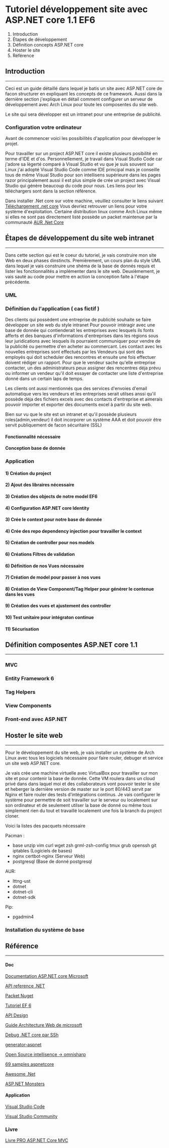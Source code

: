 ﻿# Tutoriel développement site avec ASP.NET core 1.1 EF6

1. Introduction
2. Étapes de développement
3. Définition concepts ASP.NET core
3. Hoster le site
4. Référence

## Introduction
---

Ceci est un guide détaillé dans lequel je batis un site avec ASP.NET core
de facon structurer en expliquant les concepts de ce framework. Aussi dans
la dernière section j'explique en détail comment configurer un serveur de
développement avec Arch Linux pour toute les composentes du site web.

Le site qui sera développer est un intranet pour une entreprise de publicité.

### Configuration votre ordinateur

Avant de commencer voici les possibilités d'application pour développer le projet.

Pour travailler sur un project ASP.NET core il existe plusieurs posibilité en terme
d'IDE et d'os. Personnellement, je travail dans Visual Studio Code car j'adore sa lègerté
comparé à Visual Studio et vu que je suis souvent sur Linux j'ai adopté Visual Studio Code
comme IDE principal mais je conseille tous de même Visual Studio pour son intellisens supérieure
dans les pages razor principalement aussi il est plus simple de crée un project avec Visual Studio
qui génère beaucoup du code pour nous. Les liens pour les téléchargers sont dans la section référence.

Dans installer .Net core sur votre machine, veuillez consulter le liens suivant [Téléchargement .net core](https://www.microsoft.com/net/download/core)
Vous devriez retrouver un liens pour votre système d'exploitation. Certaine distribution linux comme Arch Linux même si elles ne sont pas directement
listé possède un packet maintenue par la communauté [AUR .Net Core](https://aur.archlinux.org/packages/dotnet/) 

## Étapes de développement du site web intranet
---

Dans cette section qui est le coeur du tutoriel, je vais construire mon site Web en deux phases dinstincts.
Premièrement, un cours plan du style UML dans lequel je vais construire une shéma de la base de donnés requis
et lister les fonctionnalités a implémenter dans le site web. Deuxièmement, je vais sauté au code pour mettre en
action la conception faite à l'étape précédente.

### UML

### Définition du l'application ( cas fictif )

Des clients qui possèdent une entreprise de publicité souhaite se faire développer un site web du style intranet
Pour pouvoir intéragir avec une base de donnée qui contienderait les entreprises avec lesquels ils fonts afferts
et des banques d'informations d'entreprises dans les régions sous leur juridications avec lesquels ils pourraient
communiquer pour vendre de la publicité ou permettre d'en acheter au commercant. Les contact avec les nouvelles
entreprises sont effectués par les Vendeurs qui sont des employés qui doit scheduler des rencontres et ensuite une
fois effectuer doivent rédiger un rapport. Pour que le vendeur sache qu'elle entreprise contacter, un des
administrateurs peux assigner des rencentres déja prévu ou informer un vendeur qu'il doit essayer de contacter
une liste d'entreprise donné dans un certain laps de temps.

Les clients ont aussi mentionnés que des services d'envoies d'email automatique vers les vendeurs et les entreprises
serait utilses anssi qu'il possède dèja des fichiers excels avec des contacts d'entreprise et aimerais pouvoir importer
et exporter des documents excel à partir du site web.

Bien sur vu que le site est un intranet et qu'il possède plusieurs roles(admin,vendeur) il doit incorporer un système
AAA et doit pouvoir être servit publiquement de facon sécuritaire (SSL)


#### Fonctionnalité nécessaire

#### Conception base de donnée


### Application

#### 1) Création du project

#### 2) Ajout des libraires nécessaire

#### 3) Création des objects de notre model EF6

#### 4) Configuration ASP.NET core Identity

#### 3) Crée le context pour notre base de donnée

#### 4) Crée des repo dependency injection pour travailler le context

#### 5) Création de controller pour nos models

#### 6) Créations Filtres de validation

#### 6) Définition de nos Vues nécessaire

#### 7) Création de model pour passer à nos vues

#### 8) Création de View Component/Tag Helper pour générer le contenue dans les vues

#### 9) Création des vues et ajustement des controller

#### 10) Test unitaire pour intégraton continue

#### 11) Sécurisation




## Définition composentes ASP.NET core 1.1
---

### MVC

### Entity Framework 6

### Tag Helpers

### View Components

### Front-end avec ASP.NET




## Hoster le site web
---

Pour le développement du site web, je vais installer un système de Arch Linux avec tous les logiciels
nécessaire pour faire rouler, debuger et service un site web ASP.NET core.

Je vais crée une machine virtuelle avec VirtualBox pour travailler sur mon site et pour contenir la base de donnée.
Cette VM roulera dans un cloud privé dans dans laquel moi et des collaborateurs vont pouvoir tester le site et heberger
la dernière version de master sur le port 80/443 servit par Nginx et faire rouler des tests d'intégrations continus.
Je vais configurer le système pour permettre de soit travailler sur le serveur ou localement sur son ordinateur et de
seulement utilser la base de donné ou même tous simplement rien du tout et travaillé localement une fois la branch du
project cloner.

Voici la listes des pacquets nécessaire

Pacman :
* base unzip vim curl wget zsh grml-zsh-config tmux grub openssh git iptables (Logiciels de bases)
* nginx certbot-nginx (Serveur Web)
* postgresql (Base de donné postgresql

AUR:
* lttng-ust
* dotnet
* dotnet-cli
* dotnet-sdk

Pip:
* pgadmin4



### Installation du système de base


## Référence
---


#### Doc

[Documentation ASP.NET core Microsoft](https://docs.microsoft.com/en-us/aspnet/core/)

[API reference .NET](https://docs.microsoft.com/en-us/dotnet/api/)

[Packet Nuget](https://www.nuget.org/packages/DotNetCore)

[Tutoriel EF 6](http://www.entityframeworktutorial.net/EntityFramework5/entity-framework5-introduction.aspx)

[API Design](https://docs.microsoft.com/en-us/azure/architecture/best-practices/api-design)

[Guide Architecture Web de microsoft](https://www.microsoft.com/net/architecture)

[Debug .NET core par SSh](https://blogs.msdn.microsoft.com/visualstudioalm/2017/01/26/debugging-net-core-on-unix-over-ssh/)

[generator-aspnet](https://github.com/omnisharp/generator-aspnet#readme)

[Open Source intellisence -> omnisharp](https://github.com/omnisharp/)

[69 samples aspnetcore](https://github.com/dodyg/practical-aspnetcore)

[Awesome .Net](https://github.com/quozd/awesome-dotnet)

[ASP.NET Monsters](https://channel9.msdn.com/Series/aspnetmonsters)


#### Application

[Visual Studio Code](https://code.visualstudio.com/)

[Visual Studio Community](https://www.visualstudio.com/vs/community/)



### Livre

[Livre PRO ASP.NET Core MVC](http://www.apress.com/us/book/9781484203989)